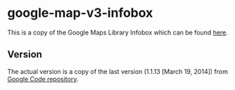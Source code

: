 # google-map-v3-infobox

This is a copy of the Google Maps Library Infobox which can be found [here](https://code.google.com/p/google-maps-utility-library-v3/wiki/Libraries).

## Version

The actual version is a copy of the last version (1.1.13 [March 19, 2014]) from [Google Code repository](http://google-maps-utility-library-v3.googlecode.com/svn/tags/infobox/1.1.13/src/).
